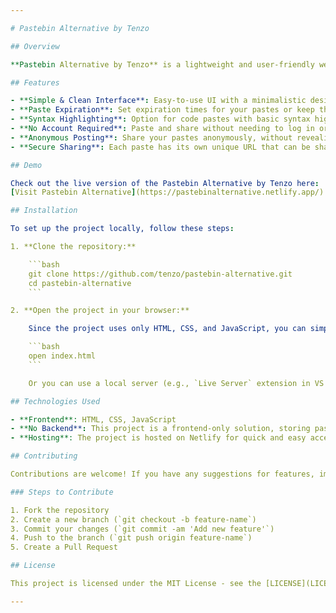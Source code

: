 ```yaml
---

# Pastebin Alternative by Tenzo

## Overview

**Pastebin Alternative by Tenzo** is a lightweight and user-friendly web application that allows users to share and store text-based content online. Built with HTML, CSS, and JavaScript, this project serves as an alternative to traditional Pastebin services. It offers a simple way to paste, share, and store code snippets, notes, or other text-based information securely.

## Features

- **Simple & Clean Interface**: Easy-to-use UI with a minimalistic design for a better user experience.
- **Paste Expiration**: Set expiration times for your pastes or keep them indefinitely.
- **Syntax Highlighting**: Option for code pastes with basic syntax highlighting.
- **No Account Required**: Paste and share without needing to log in or create an account.
- **Anonymous Posting**: Share your pastes anonymously, without revealing personal information.
- **Secure Sharing**: Each paste has its own unique URL that can be shared directly.

## Demo

Check out the live version of the Pastebin Alternative by Tenzo here:  
[Visit Pastebin Alternative](https://pastebinalternative.netlify.app/)

## Installation

To set up the project locally, follow these steps:

1. **Clone the repository:**

    ```bash
    git clone https://github.com/tenzo/pastebin-alternative.git
    cd pastebin-alternative
    ```

2. **Open the project in your browser:**

    Since the project uses only HTML, CSS, and JavaScript, you can simply open the `index.html` file directly in your browser:

    ```bash
    open index.html
    ```

    Or you can use a local server (e.g., `Live Server` extension in VS Code) to serve the project if you'd prefer.

## Technologies Used

- **Frontend**: HTML, CSS, JavaScript
- **No Backend**: This project is a frontend-only solution, storing pastes temporarily in the browser's local storage.
- **Hosting**: The project is hosted on Netlify for quick and easy access.

## Contributing

Contributions are welcome! If you have any suggestions for features, improvements, or fixes, feel free to open an issue or submit a pull request. Please ensure that your code follows the project's style guide and is tested.

### Steps to Contribute

1. Fork the repository
2. Create a new branch (`git checkout -b feature-name`)
3. Commit your changes (`git commit -am 'Add new feature'`)
4. Push to the branch (`git push origin feature-name`)
5. Create a Pull Request

## License

This project is licensed under the MIT License - see the [LICENSE](LICENSE) file for details.

---
```

